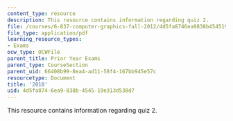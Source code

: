 ```yaml
---
content_type: resource
description: This resource contains information regarding quiz 2.
file: /courses/6-837-computer-graphics-fall-2012/4d5fa8746ea9838b454519e313d538d7_MIT6_837F12_2010_final.pdf
file_type: application/pdf
learning_resource_types:
- Exams
ocw_type: OCWFile
parent_title: Prior Year Exams
parent_type: CourseSection
parent_uid: 66408b99-8ea4-ad11-58f4-167bb945e57c
resourcetype: Document
title: '2010'
uid: 4d5fa874-6ea9-838b-4545-19e313d538d7
---
```

This resource contains information regarding quiz 2.

